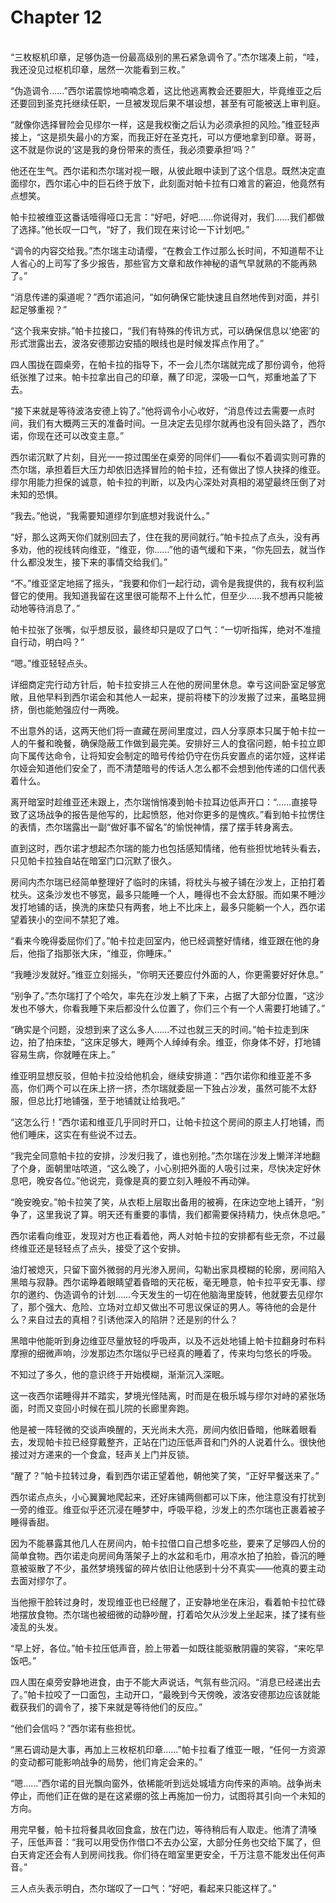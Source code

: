 # Chapter 12

<br>
“三枚枢机印章，足够伪造一份最高级别的黑石紧急调令了。”杰尔瑞凑上前，“哇，我还没见过枢机印章，居然一次能看到三枚。”

“伪造调令……”西尔诺震惊地喃喃念着，这比他逃离教会还要胆大，毕竟维亚之后还要回到圣克托继续任职，一旦被发现后果不堪设想，甚至有可能被送上审判庭。

“就像你选择冒险会见缪尔一样，这是我权衡之后认为必须承担的风险。”维亚轻声接上，“这是损失最小的方案，而我正好在圣克托，可以方便地拿到印章。哥哥，这不就是你说的‘这是我的身份带来的责任，我必须要承担’吗？”

他还在生气。西尔诺和杰尔瑞对视一眼，从彼此眼中读到了这个信息。既然决定直面缪尔，西尔诺心中的巨石终于放下，此刻面对帕卡拉有口难言的窘迫，他竟然有点想笑。

帕卡拉被维亚这番话噎得哑口无言：“好吧，好吧……你说得对，我们……我们都做了选择。”他长叹一口气，“好了，我们现在来讨论一下计划吧。”

“调令的内容交给我。”杰尔瑞主动请缨，“在教会工作过那么长时间，不知道帮不让人省心的上司写了多少报告，那些官方文章和故作神秘的语气早就熟的不能再熟了。”

“消息传递的渠道呢？”西尔诺追问，“如何确保它能快速且自然地传到对面，并引起足够重视？”

“这个我来安排。”帕卡拉接口，“我们有特殊的传讯方式，可以确保信息以‘绝密’的形式泄露出去，波洛安德那边安插的眼线也是时候发挥点作用了。”

四人围拢在圆桌旁，在帕卡拉的指导下，不一会儿杰尔瑞就完成了那份调令，他将纸张推了过来。帕卡拉拿出自己的印章，蘸了印泥，深吸一口气，郑重地盖了下去。

“接下来就是等待波洛安德上钩了。”他将调令小心收好，“消息传过去需要一点时间，我们有大概两三天的准备时间。一旦决定去见缪尔就再也没有回头路了，西尔诺，你现在还可以改变主意。”

西尔诺沉默了片刻，目光一一掠过围坐在桌旁的同伴们——看似不着调实则可靠的杰尔瑞，承担着巨大压力却依旧选择冒险的帕卡拉，还有做出了惊人抉择的维亚。缪尔用能力担保的诚意，帕卡拉的判断，以及内心深处对真相的渴望最终压倒了对未知的恐惧。

“我去。”他说，“我需要知道缪尔到底想对我说什么。”

“好，那么这两天你们就别回去了，住在我的房间就行。”帕卡拉点了点头，没有再多劝，他的视线转向维亚，“维亚，你……”他的语气缓和下来，“你先回去，就当作什么都没发生，接下来的事情交给我们。”

“不。”维亚坚定地摇了摇头，“我要和你们一起行动，调令是我提供的，我有权利监督它的使用。我知道我留在这里很可能帮不上什么忙，但至少……我不想再只能被动地等待消息了。”

帕卡拉张了张嘴，似乎想反驳，最终却只是叹了口气：“一切听指挥，绝对不准擅自行动，明白吗？”

“嗯。”维亚轻轻点头。

详细商定完行动方针后，帕卡拉安排三人在他的房间里休息。幸亏这间卧室足够宽敞，且他早料到西尔诺会和其他人一起来，提前将楼下的沙发搬了过来，虽略显拥挤，倒也能勉强应付一两晚。

不出意外的话，这两天他们将一直藏在房间里度过，四人分享原本只属于帕卡拉一人的午餐和晚餐，确保隐蔽工作做到最完美。安排好三人的食宿问题，帕卡拉立即向下属传达命令，让将知安会制定的暗号传给仍守在伤兵安置点的诺尔娅，这样诺尔娅会知道他们安全了，而不清楚暗号的传话人怎么都不会想到他传递的口信代表着什么。

离开暗室时趁维亚还未跟上，杰尔瑞悄悄凑到帕卡拉耳边低声开口：“……直接导致了这场战争的报告是他写的，比起愤怒，他对你更多的是愧疚。”看到帕卡拉愣住的表情，杰尔瑞露出一副“做好事不留名”的愉悦神情，摆了摆手转身离去。

直到这时，西尔诺才想起杰尔瑞的能力也包括感知情绪，他有些担忧地转头看去，只见帕卡拉独自站在暗室门口沉默了很久。

房间内杰尔瑞已经简单整理好了临时的床铺，将枕头与被子铺在沙发上，正拍打着枕头。这条沙发也不够宽，最多只能睡一个人，睡得也不会太舒服。而如果不睡沙发打地铺的话，换洗的床垫只有两套，地上不比床上，最多只能躺一个人，西尔诺望着狭小的空间不禁犯了难。

“看来今晚得委屈你们了。”帕卡拉走回室内，他已经调整好情绪，维亚跟在他的身后，他指了指那张大床，“维亚，你睡床。”

“我睡沙发就好。”维亚立刻摇头，“你明天还要应付外面的人，你更需要好好休息。”

“别争了。”杰尔瑞打了个哈欠，率先在沙发上躺了下来，占据了大部分位置，“这沙发也不够大，你看我睡下来后都没什么位置了，你们三个有一个人需要打地铺了。”

“确实是个问题，没想到来了这么多人……不过也就三天的时间。”帕卡拉走到床边，拍了拍床垫，“这床足够大，睡两个人绰绰有余。维亚，你身体不好，打地铺容易生病，你就睡在床上。”

维亚明显想反驳，但帕卡拉没给他机会，继续安排道：“西尔诺你和维亚差不多高，你们两个可以在床上挤一挤，杰尔瑞就委屈一下独占沙发，虽然可能不太舒服，但总比打地铺强，至于地铺就让给我吧。”

“这怎么行！”西尔诺和维亚几乎同时开口，让帕卡拉这个房间的原主人打地铺，而他们睡床，这实在有些说不过去。

“我完全同意帕卡拉的安排，沙发归我了，谁也别抢。”杰尔瑞在沙发上懒洋洋地翻了个身，面朝里咕哝道，“这么晚了，小心别把外面的人吸引过来，尽快决定好休息吧，晚安各位。”他说完，竟像是真的要立刻入睡般不再动弹。

“晚安晚安。”帕卡拉笑了笑，从衣柜上层取出备用的被褥，在床边空地上铺开，“别争了，这里我说了算。明天还有重要的事情，我们都需要保持精力，快点休息吧。”

西尔诺看向维亚，发现对方也正看着他，两人对帕卡拉的安排都有些无奈，不过最终维亚还是轻轻点了点头，接受了这个安排。

油灯被熄灭，只留下窗外微弱的月光渗入房间，勾勒出家具模糊的轮廓，房间陷入黑暗与寂静。西尔诺睁着眼睛望着昏暗的天花板，毫无睡意，帕卡拉平安无事、缪尔的邀约、伪造调令的计划……今天发生的一切在他脑海里旋转，他就要去见缪尔了，那个强大、危险、立场对立却又做出不可思议保证的男人。等待他的会是什么？来自过去的真相？引诱他深入的陷阱？还是别的什么？

黑暗中他能听到身边维亚尽量放轻的呼吸声，以及不远处地铺上帕卡拉翻身时布料摩擦的细微声响，沙发那边杰尔瑞似乎已经真的睡着了，传来均匀悠长的呼吸。

不知过了多久，他的意识终于开始模糊，渐渐沉入深眠。

这一夜西尔诺睡得并不踏实，梦境光怪陆离，时而是在极乐城与缪尔对峙的紧张场面，时而又变回小时候在孤儿院的长廊里奔跑。

他是被一阵轻微的交谈声唤醒的，天光尚未大亮，房间内依旧昏暗，他眯着眼看去，发现帕卡拉已经穿戴整齐，正站在门边压低声音和门外的人说着什么。很快他接过对方递来的一个食盒，轻声关上门并反锁。

“醒了？”帕卡拉转过身，看到西尔诺正望着他，朝他笑了笑，“正好早餐送来了。”

西尔诺点点头，小心翼翼地爬起来，还好床铺两侧都可以下床，他注意没有打扰到一旁的维亚。维亚似乎还沉浸在睡梦中，呼吸平稳，沙发上的杰尔瑞也正裹着被子睡得香甜。

因为不能暴露其他几人在房间内，帕卡拉借口自己想多吃些，要来了足够四人份的简单食物。西尔诺走向房间角落架子上的水盆和毛巾，用凉水拍了拍脸，昏沉的睡意被驱散了不少，虽然梦境残留的碎片依旧让他感到十分不真实——他真的要主动去面对缪尔了。

当他擦干脸转过身时，发现维亚也已经醒了，正安静地坐在床沿，看着帕卡拉忙碌地摆放食物。杰尔瑞也被细微的动静吵醒，打着哈欠从沙发上坐起来，揉了揉有些凌乱的头发。

“早上好，各位。”帕卡拉压低声音，脸上带着一如既往能驱散阴霾的笑容，“来吃早饭吧。”

四人围在桌旁安静地进食，由于不能大声说话，气氛有些沉闷。“消息已经递出去了。”帕卡拉咬了一口面包，主动开口，“最晚到今天傍晚，波洛安德那边应该就能截获我们的调令了，接下来就是等待他们的反应。”

“他们会信吗？”西尔诺有些担忧。

“黑石调动是大事，再加上三枚枢机印章……”帕卡拉看了维亚一眼，“任何一方资源的变动都可能影响战争的局势，他们肯定会来的。”

“嗯……”西尔诺的目光飘向窗外，依稀能听到远处城墙方向传来的声响。战争尚未停止，而他们正在做的是在这紧绷的弦上再施加一份力，试图将其引向一个未知的方向。

用完早餐，帕卡拉将餐具收回食盒，放在门边，等待稍后有人取走。他清了清嗓子，压低声音：“我可以用受伤作借口不去办公室，大部分任务也交给下属了，但白天肯定还会有人到房间找我。你们待在暗室里更安全，千万注意不能发出任何声音。”

三人点头表示明白，杰尔瑞叹了一口气：“好吧，看起来只能这样了。”
